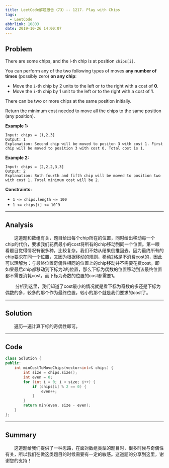 ```yaml
---
title: LeetCode解题报告（73）-- 1217. Play with Chips
tags:
  - LeetCode
abbrlink: 10803
date: 2019-10-26 14:00:07
---
```


## Problem

There are some chips, and the i-th chip is at position `chips[i]`.

You can perform any of the two following types of moves **any number of times** (possibly zero) **on any chip**:

- Move the `i`-th chip by 2 units to the left or to the right with a cost of **0**.
- Move the `i`-th chip by 1 unit to the left or to the right with a cost of **1**.

There can be two or more chips at the same position initially.

Return the minimum cost needed to move all the chips to the same position (any position).

<!-- more -->

**Example 1:**

```
Input: chips = [1,2,3]
Output: 1
Explanation: Second chip will be moved to positon 3 with cost 1. First chip will be moved to position 3 with cost 0. Total cost is 1.
```

**Example 2:**

```
Input: chips = [2,2,2,3,3]
Output: 2
Explanation: Both fourth and fifth chip will be moved to position two with cost 1. Total minimum cost will be 2.
```

**Constraints:**

- `1 <= chips.length <= 100`
- `1 <= chips[i] <= 10^9`

------

## Analysis

&emsp;&emsp;这道题和数组有关，题目给出每个chip所在的位置，同时给出移动每一个chip的代价，要求我们花费最小的cost将所有的chip移动到同一个位置。第一眼看题目觉得情况有很多种，比较复杂。我们不妨从结果倒推回去。因为最终所有的chip要求在同一个位置，又因为根据移动的规则，移动2格是不消费cost的，因此可以理解为：与最终位置奇偶性相同的位置上的chip移动并不需要花费cost。即如果最后chip都移动到下标为2的位置，那么下标为偶数的位置移动到该最终位置都不需要消耗cost，而下标为奇数的位置的cost都需要1。

&emsp;&emsp; 分析到这里，我们知道了cost最小的情况就是看下标为奇数的多还是下标为偶数的多，较多的那个作为最终位置，较小的那个就是我们要求的cost了。

------

## Solution

&emsp;&emsp;遍历一遍计算下标的奇偶性即可。

------

## Code

```c++
class Solution {
public:
    int minCostToMoveChips(vector<int>& chips) {
        int size = chips.size();
        int even = 0;
        for (int i = 0; i < size; i++) {
            if (chips[i] % 2 == 0) {
                even++;
            }
        }
        return min(even, size - even);
    }
};
```

------

## Summary

 &emsp;&emsp;这道题给我们提供了一种思路，在面对数组类型的题目时，很多时候与奇偶性有关，所以我们在做这类题目的时候需要有一定的敏感。这道题的分享到这里，谢谢您的支持！
